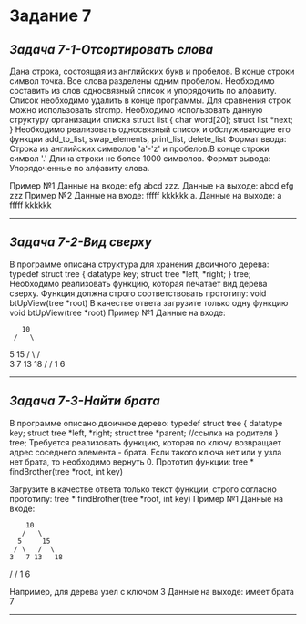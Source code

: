 # **Задание 7** 
## *Задача 7-1-Отсортировать слова*
Дана строка, состоящая из английских букв и пробелов. В конце строки символ точка. Все слова разделены одним пробелом. Необходимо составить из слов односвязный список и упорядочить по алфавиту. Список необходимо удалить в конце программы.
Для сравнения строк можно использовать strcmp. Необходимо использовать данную структуру организации списка
  struct list
  {
   char word[20];
   struct list *next;
  }
Необходимо реализовать односвязный список и обслуживающие его функции add_to_list, swap_elements, print_list, delete_list
Формат ввода:
Строка из английских символов 'a'-'z' и пробелов.В конце строки символ '.'
Длина строки не более 1000 символов.
Формат вывода:
Упорядоченные по алфавиту слова. 
   
   Пример №1
Данные на входе:		efg abcd zzz.
Данные на выходе:	abcd efg zzz
Пример №2
Данные на входе:		fffff kkkkkk a.
Данные на выходе:	a fffff kkkkkk
______________
## *Задача 7-2-Вид сверху*
В программе описана структура для хранения двоичного дерева:
 typedef struct tree {
   datatype key;
   struct tree *left, *right;
 } tree;
Необходимо реализовать функцию, которая печатает вид дерева сверху. Функция должна строго соответствовать прототипу: void btUpView(tree *root)
В качестве ответа загрузите только одну функцию void btUpView(tree *root)
Пример №1
Данные на входе:

       10
     /   \
   5     15
  / \   /  \
 3   7 13   18
/   /
1   6
________________
## *Задача 7-3-Найти брата*
В программе описано двоичное дерево:
typedef struct tree {
    datatype key;
        struct tree *left, *right;
	    struct tree *parent; //ссылка на родителя
} tree;
Требуется реализовать функцию, которая по ключу возвращает адрес соседнего элемента - брата.
Если такого ключа нет или у узла нет брата, то необходимо вернуть 0.
Прототип функции: tree * findBrother(tree *root, int key)

Загрузите в качестве ответа только текст функции, строго согласно прототипу: tree * findBrother(tree *root, int key)
Пример №1
Данные на входе:

        10
       /   \
      5     15
     / \   /  \
    3   7 13   18
   /   /
  1   6

Например, для дерева узел с ключом 3
Данные на выходе: имеет брата 7
________________